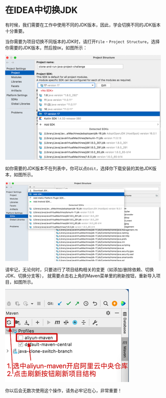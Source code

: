# 在IDEA中切换JDK

有时候，我们需要在工作中使用不同的JDK版本，因此，学会切换不同的JDK版本十分重要。

当你需要为项目切换不同版本的JDK时，请打开`File` - `Project Structure`，选择你需要的JDK版本，然后按`OK`，如图所示：

![idea-project-structure](https://raw.githubusercontent.com/ByteLegendQuest/java-clone-switch-branch/main/docs/idea-project-structure.png)

如你需要的JDK版本不在列表中，你可以点`Edit`，选择你下载安装的其他JDK版本，如图所示。

![idea-add-jdk](https://raw.githubusercontent.com/ByteLegendQuest/java-clone-switch-branch/main/docs/idea-add-jdk.png)

请牢记，无论何时，只要进行了项目结构相关的变更（如添加/删除依赖、切换JDK、切换分支等），
就需要点击右上角的Maven菜单里的刷新按钮，重新导入项目，如图所示。

![switch-aliyun-maven-profile](https://raw.githubusercontent.com/ByteLegendQuest/java-clone-switch-branch/main/docs/zh/switch-aliyun-maven-profile.png)

你以后会无数次使用这个操作，请务必牢记在心，非常重要！

